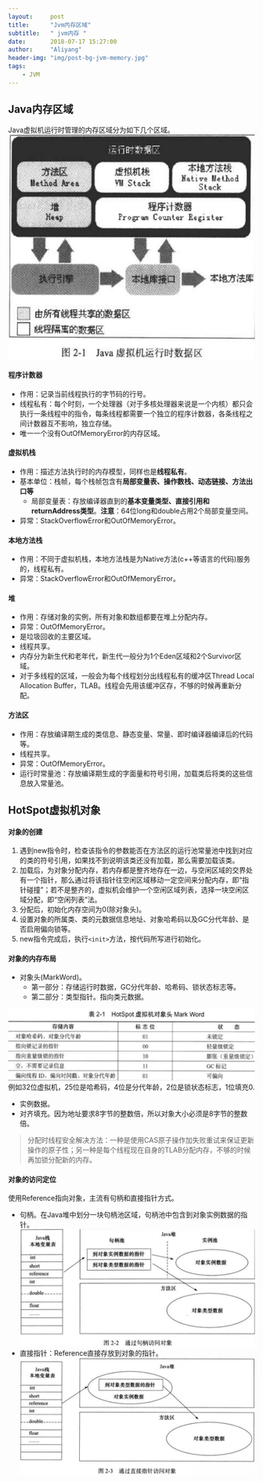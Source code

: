 ```yaml
---
layout:     post
title:      "Jvm内存区域"
subtitle:   " jvm内存 "
date:       2018-07-17 15:27:00
author:     "Aliyang"
header-img: "img/post-bg-jvm-memory.jpg"
tags:
    - JVM
---
```

## Java内存区域
Java虚拟机运行时管理的内存区域分为如下几个区域。
![javaMemory](https://github.com/CoderAssassin/markdownImg/blob/master/JavaVM/JavaMemory.png?raw=true)

#### 程序计数器
* 作用：记录当前线程执行的字节码的行号。
* 线程私有：每个时刻，一个处理器（对于多核处理器来说是一个内核）都只会执行一条线程中的指令，每条线程都需要一个独立的程序计数器，各条线程之间计数器互不影响，独立存储。
* 唯一一个没有OutOfMemoryError的内存区域。

#### 虚拟机栈
* 作用：描述方法执行时的内存模型，同样也是**线程私有**。
* 基本单位：栈帧，每个栈帧包含有**局部变量表、操作数栈、动态链接、方法出口等**
	* 局部变量表：存放编译器直到的**基本变量类型、直接引用和returnAddress类型**。**注意**：64位long和double占用2个局部变量空间。
* 异常：StackOverflowError和OutOfMemoryError。

#### 本地方法栈
* 作用：不同于虚拟机栈，本地方法栈是为Native方法(c++等语言的代码)服务的，线程私有。
* 异常：StackOverflowError和OutOfMemoryError。

#### 堆
* 作用：存储对象的实例，所有对象和数组都要在堆上分配内存。
* 异常：OutOfMemoryError。
* 是垃圾回收的主要区域。
* 线程共享。
* 内存分为新生代和老年代，新生代一般分为1个Eden区域和2个Survivor区域。
* 对于多线程的区域，一般会为每个线程划分出线程私有的缓冲区Thread Local Allocation Buffer，TLAB。线程会先用该缓冲区存，不够的时候再重新分配。

#### 方法区
* 作用：存放编译期生成的类信息、静态变量、常量、即时编译器编译后的代码等。
* 线程共享。
* 异常：OutOfMemoryError。
* 运行时常量池：存放编译期生成的字面量和符号引用，加载类后将类的这些信息放入常量池。

## HotSpot虚拟机对象
#### 对象的创建
1. 遇到new指令时，检查该指令的参数能否在方法区的运行池常量池中找到对应的类的符号引用，如果找不到说明该类还没有加载，那么需要加载该类。
2. 加载后，为对象分配内存，若内存都是整齐地存在一边，与空闲区域的交界处有一个指针，那么通过将该指针往空闲区域移动一定空间来分配内存，即“指针碰撞”；若不是整齐的，虚拟机会维护一个空闲区域列表，选择一块空闲区域分配，即“空闲列表”法。
3. 分配后，初始化内存空间为0(除对象头)。
4. 设置对象的所属类、类的元数据信息地址、对象哈希码以及GC分代年龄、是否启用偏向锁等。
5. 	new指令完成后，执行`<init>`方法，按代码所写进行初始化。

#### 对象的内存布局
* 对象头(MarkWord)。
	* 第一部分：存储运行时数据，GC分代年龄、哈希码、锁状态标志等。
	* 第二部分：类型指针。指向类元数据。

![neicunbuju](https://github.com/CoderAssassin/markdownImg/blob/master/JavaVM/MarkWord.png?raw=true)
例如32位虚拟机，25位是哈希码，4位是分代年龄，2位是锁状态标志，1位填充0.

* 实例数据。
* 对齐填充。因为地址要求8字节的整数倍，所以对象大小必须是8字节的整数倍。

> 分配时线程安全解决方法：一种是使用CAS原子操作加失败重试来保证更新操作的原子性；另一种是每个线程现在自身的TLAB分配内存，不够的时候再加锁分配新的内存。

#### 对象的访问定位
使用Reference指向对象，主流有句柄和直接指针方式。

* 句柄。在Java堆中划分一块句柄池区域，句柄池中包含到对象实例数据的指针。
![jubing](https://github.com/CoderAssassin/markdownImg/blob/master/JavaVM/jubing.png?raw=true)
* 直接指针：Reference直接存放到对象的指针。
![zhijiezhizhen](https://github.com/CoderAssassin/markdownImg/blob/master/JavaVM/zhijieyinyong.png?raw=true)

